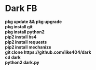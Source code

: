 # Dark FB
<p>
<b>
pkg update && pkg upgrade<br>
pkg install git<br>
pkg install python2<br>
pip2 install bs4<br>
pip2 install requests<br>
pip2 install mechanize<br>
git clone https://github.com/like404/dark<br>
cd dark<br>
python2 dark.py
</b>
